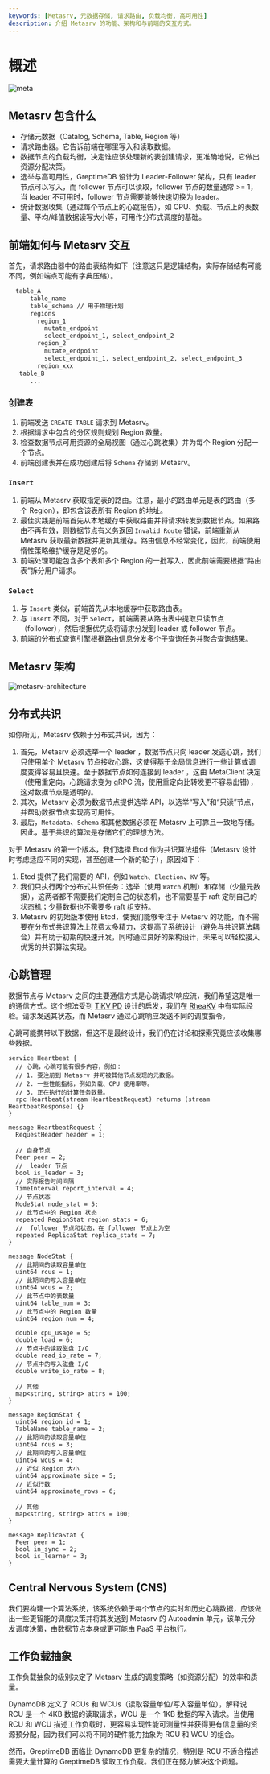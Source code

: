 ```yaml
---
keywords: [Metasrv, 元数据存储, 请求路由, 负载均衡, 高可用性]
description: 介绍 Metasrv 的功能、架构和与前端的交互方式。
---
```


# 概述

![meta](/meta.png)

## Metasrv 包含什么

- 存储元数据（Catalog, Schema, Table, Region 等）
- 请求路由器。它告诉前端在哪里写入和读取数据。
- 数据节点的负载均衡，决定谁应该处理新的表创建请求，更准确地说，它做出资源分配决策。
- 选举与高可用性，GreptimeDB 设计为 Leader-Follower 架构，只有 leader 节点可以写入，而 follower 节点可以读取，follower 节点的数量通常 >= 1，当 leader 不可用时，follower 节点需要能够快速切换为 leader。
- 统计数据收集（通过每个节点上的心跳报告），如 CPU、负载、节点上的表数量、平均/峰值数据读写大小等，可用作分布式调度的基础。

## 前端如何与 Metasrv 交互

首先，请求路由器中的路由表结构如下（注意这只是逻辑结构，实际存储结构可能不同，例如端点可能有字典压缩）。

```txt
  table_A
      table_name
      table_schema // 用于物理计划
      regions
        region_1
          mutate_endpoint
          select_endpoint_1, select_endpoint_2
        region_2
          mutate_endpoint
          select_endpoint_1, select_endpoint_2, select_endpoint_3
        region_xxx
   table_B
      ...
```

### 创建表

1. 前端发送 `CREATE TABLE` 请求到 Metasrv。
2. 根据请求中包含的分区规则规划 Region 数量。
3. 检查数据节点可用资源的全局视图（通过心跳收集）并为每个 Region 分配一个节点。
4. 前端创建表并在成功创建后将 `Schema` 存储到 Metasrv。

### `Insert`

1. 前端从 Metasrv 获取指定表的路由。注意，最小的路由单元是表的路由（多个 Region），即包含该表所有 Region 的地址。
2. 最佳实践是前端首先从本地缓存中获取路由并将请求转发到数据节点。如果路由不再有效，则数据节点有义务返回 `Invalid Route` 错误，前端重新从 Metasrv 获取最新数据并更新其缓存。路由信息不经常变化，因此，前端使用惰性策略维护缓存是足够的。
3. 前端处理可能包含多个表和多个 Region 的一批写入，因此前端需要根据“路由表”拆分用户请求。

### `Select`

1. 与 `Insert` 类似，前端首先从本地缓存中获取路由表。
2. 与 `Insert` 不同，对于 `Select`，前端需要从路由表中提取只读节点（follower），然后根据优先级将请求分发到 leader 或 follower 节点。
3. 前端的分布式查询引擎根据路由信息分发多个子查询任务并聚合查询结果。

## Metasrv 架构

![metasrv-architecture](/metasrv-architecture.png)

## 分布式共识

如你所见，Metasrv 依赖于分布式共识，因为：

1. 首先，Metasrv 必须选举一个 leader ，数据节点只向 leader 发送心跳，我们只使用单个 Metasrv 节点接收心跳，这使得基于全局信息进行一些计算或调度变得容易且快速。至于数据节点如何连接到 leader ，这由 MetaClient 决定（使用重定向，心跳请求变为 gRPC 流，使用重定向比转发更不容易出错），这对数据节点是透明的。
2. 其次，Metasrv 必须为数据节点提供选举 API，以选举“写入”和“只读”节点，并帮助数据节点实现高可用性。
3. 最后，`Metadata`、`Schema` 和其他数据必须在 Metasrv 上可靠且一致地存储。因此，基于共识的算法是存储它们的理想方法。

对于 Metasrv 的第一个版本，我们选择 Etcd 作为共识算法组件（Metasrv 设计时考虑适应不同的实现，甚至创建一个新的轮子），原因如下：

1. Etcd 提供了我们需要的 API，例如 `Watch`、`Election`、`KV` 等。
2. 我们只执行两个分布式共识任务：选举（使用 `Watch` 机制）和存储（少量元数据），这两者都不需要我们定制自己的状态机，也不需要基于 raft 定制自己的状态机；少量数据也不需要多 raft 组支持。
3. Metasrv 的初始版本使用 Etcd，使我们能够专注于 Metasrv 的功能，而不需要在分布式共识算法上花费太多精力，这提高了系统设计（避免与共识算法耦合）并有助于初期的快速开发，同时通过良好的架构设计，未来可以轻松接入优秀的共识算法实现。

## 心跳管理

数据节点与 Metasrv 之间的主要通信方式是心跳请求/响应流，我们希望这是唯一的通信方式。这个想法受到 [TiKV PD](https://github.com/tikv/pd) 设计的启发，我们在 [RheaKV](https://github.com/sofastack/sofa-jraft/tree/master/jraft-rheakv/rheakv-pd) 中有实际经验。请求发送其状态，而 Metasrv 通过心跳响应发送不同的调度指令。

心跳可能携带以下数据，但这不是最终设计，我们仍在讨论和探索究竟应该收集哪些数据。

```
service Heartbeat {
  // 心跳，心跳可能有很多内容，例如：
  // 1. 要注册到 Metasrv 并可被其他节点发现的元数据。
  // 2. 一些性能指标，例如负载、CPU 使用率等。
  // 3. 正在执行的计算任务数量。
  rpc Heartbeat(stream HeartbeatRequest) returns (stream HeartbeatResponse) {}
}

message HeartbeatRequest {
  RequestHeader header = 1;

  // 自身节点
  Peer peer = 2;
  //  leader 节点
  bool is_leader = 3;
  // 实际报告时间间隔
  TimeInterval report_interval = 4;
  // 节点状态
  NodeStat node_stat = 5;
  // 此节点中的 Region 状态
  repeated RegionStat region_stats = 6;
  //  follower 节点和状态，在 follower 节点上为空
  repeated ReplicaStat replica_stats = 7;
}

message NodeStat {
  // 此期间的读取容量单位
  uint64 rcus = 1;
  // 此期间的写入容量单位
  uint64 wcus = 2;
  // 此节点中的表数量
  uint64 table_num = 3;
  // 此节点中的 Region 数量
  uint64 region_num = 4;

  double cpu_usage = 5;
  double load = 6;
  // 节点中的读取磁盘 I/O
  double read_io_rate = 7;
  // 节点中的写入磁盘 I/O
  double write_io_rate = 8;

  // 其他
  map<string, string> attrs = 100;
}

message RegionStat {
  uint64 region_id = 1;
  TableName table_name = 2;
  // 此期间的读取容量单位
  uint64 rcus = 3;
  // 此期间的写入容量单位
  uint64 wcus = 4;
  // 近似 Region 大小
  uint64 approximate_size = 5;
  // 近似行数
  uint64 approximate_rows = 6;

  // 其他
  map<string, string> attrs = 100;
}

message ReplicaStat {
  Peer peer = 1;
  bool in_sync = 2;
  bool is_learner = 3;
}
```

## Central Nervous System (CNS)

我们要构建一个算法系统，该系统依赖于每个节点的实时和历史心跳数据，应该做出一些更智能的调度决策并将其发送到 Metasrv 的 Autoadmin 单元，该单元分发调度决策，由数据节点本身或更可能由 PaaS 平台执行。

## 工作负载抽象

工作负载抽象的级别决定了 Metasrv 生成的调度策略（如资源分配）的效率和质量。

DynamoDB 定义了 RCUs 和 WCUs（读取容量单位/写入容量单位），解释说 RCU 是一个 4KB 数据的读取请求，WCU 是一个 1KB 数据的写入请求。当使用 RCU 和 WCU 描述工作负载时，更容易实现性能可测量性并获得更有信息量的资源预分配，因为我们可以将不同的硬件能力抽象为 RCU 和 WCU 的组合。

然而，GreptimeDB 面临比 DynamoDB 更复杂的情况，特别是 RCU 不适合描述需要大量计算的 GreptimeDB 读取工作负载。我们正在努力解决这个问题。

